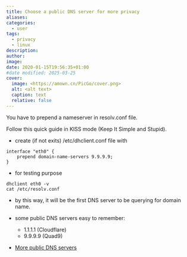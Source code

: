 ```yaml
---
title: Choose a public DNS server for more privacy
aliases: 
categories:
  - user
tags:
  - privacy
  - linux
description: 
author: 
image: 
date: 2020-01-15T19:56:35+01:00
#date modified: 2025-03-25
cover:
  image: <https://amown.cn/PicGo/cover.png>
  alt: <alt text>
  caption: text
  relative: false
---
```


You have to prepend a nameserver in resolv.conf file.

Follow this quick guide in KISS mode (Keep It Simple and Stupid).


* create (if not exits) /etc/dhclient.conf file with

```
interface "eth0" {
    prepend domain-name-servers 9.9.9.9;
}
```

* for testing purpose

```shell
dhclient eth0 -v
cat /etc/resolv.conf
```

* by this way, it will be the first DNS server to be querying for domain name.

* some public DNS servers easy to remember:
  * 1.1.1.1  (Cloudflare)
  * 9.9.9.9  (Quad9)

* [More public DNS servers](https://en.wikipedia.org/wiki/Public_recursive_name_server)
